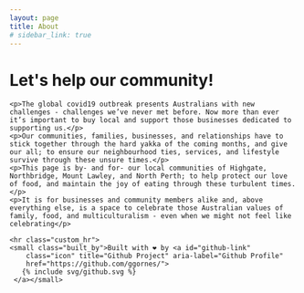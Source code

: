 ```yaml
---
layout: page
title: About
# sidebar_link: true
---
```

<div class="content">
    <h1>Let's help our community!</h1>

    <p>The global covid19 outbreak presents Australians with new challenges - challenges we’ve never met before. Now more than ever it’s important to buy local and support those businesses dedicated to supporting us.</p>
    <p>Our communities, families, businesses, and relationships have to stick together through the hard yakka of the coming months, and give our all; to ensure our neighbourhood ties, services, and lifestyle survive through these unsure times.</p>
    <p>This page is by- and for- our local communities of Highgate, Northbridge, Mount Lawley, and North Perth; to help protect our love of food, and maintain the joy of eating through these turbulent times.</p>
    <p>It is for businesses and community members alike and, above everything else, is a space to celebrate those Australian values of family, food, and multiculturalism - even when we might not feel like celebrating</p>

    <hr class="custom_hr">
    <small class="built_by">Built with ❤️ by <a id="github-link"
        class="icon" title="Github Project" aria-label="Github Profile"
        href="https://github.com/ggornes/">
       {% include svg/github.svg %}
     </a></small>
    

    
</div>